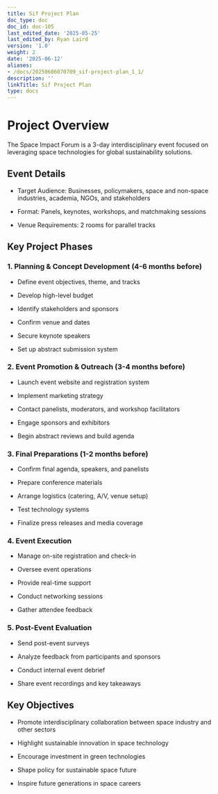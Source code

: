 ```yaml
---
title: Sif Project Plan
doc_type: doc
doc_id: doc-105
last_edited_date: '2025-05-25'
last_edited_by: Ryan Laird
version: '1.0'
weight: 2
date: '2025-06-12'
aliases:
- /docs/20250606070709_sif-project-plan_1_1/
description: ''
linkTitle: Sif Project Plan
type: docs
---
```


# Project Overview

The Space Impact Forum is a 3-day interdisciplinary event focused on leveraging space technologies for global sustainability solutions.

## Event Details

- Target Audience: Businesses, policymakers, space and non-space industries, academia, NGOs, and stakeholders

- Format: Panels, keynotes, workshops, and matchmaking sessions

- Venue Requirements: 2 rooms for parallel tracks

## Key Project Phases

### 1. Planning & Concept Development (4-6 months before)

- Define event objectives, theme, and tracks

- Develop high-level budget

- Identify stakeholders and sponsors

- Confirm venue and dates

- Secure keynote speakers

- Set up abstract submission system

### 2. Event Promotion & Outreach (3-4 months before)

- Launch event website and registration system

- Implement marketing strategy

- Contact panelists, moderators, and workshop facilitators

- Engage sponsors and exhibitors

- Begin abstract reviews and build agenda

### 3. Final Preparations (1-2 months before)

- Confirm final agenda, speakers, and panelists

- Prepare conference materials

- Arrange logistics (catering, A/V, venue setup)

- Test technology systems

- Finalize press releases and media coverage

### 4. Event Execution

- Manage on-site registration and check-in

- Oversee event operations

- Provide real-time support

- Conduct networking sessions

- Gather attendee feedback

### 5. Post-Event Evaluation

- Send post-event surveys

- Analyze feedback from participants and sponsors

- Conduct internal event debrief

- Share event recordings and key takeaways

## Key Objectives

- Promote interdisciplinary collaboration between space industry and other sectors

- Highlight sustainable innovation in space technology

- Encourage investment in green technologies

- Shape policy for sustainable space future

- Inspire future generations in space careers
